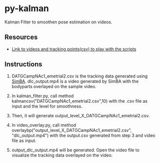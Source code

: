 # py-kalman
Kalman Filter to smoothen pose estimation on videos.

## Resources
- [Link to videos and tracking points(csv) to play with the scripts](https://osf.io/x85nz/)


## Instructions

1. DATGCampNAc1_emetrial2.csv is the tracking data generated using [SimBA](https://github.com/sgoldenlab/simba). dlc_output.mp4 is a video generated by SimBA with the bodyparts overlayed on the sample video.

2. In kalman_filter.py, call method kalmancsv("DATGCampNAc1_emetrial2.csv",10) with the .csv file as input and the level for smoothness.

3. Then, it will generate output_level_X_DATGCampNAc1_emetrial2.csv.

4. In video_overlay.py, call method overlaybp("output_level_X_DATGCampNAc1_emetrial2.csv", "dlc_output.mp4") with the output.csv generated from step 3 and video file as input.

5. output_dlc_output.mp4 will be generated. Open the video file to visualize the tracking data overlayed on the video.
